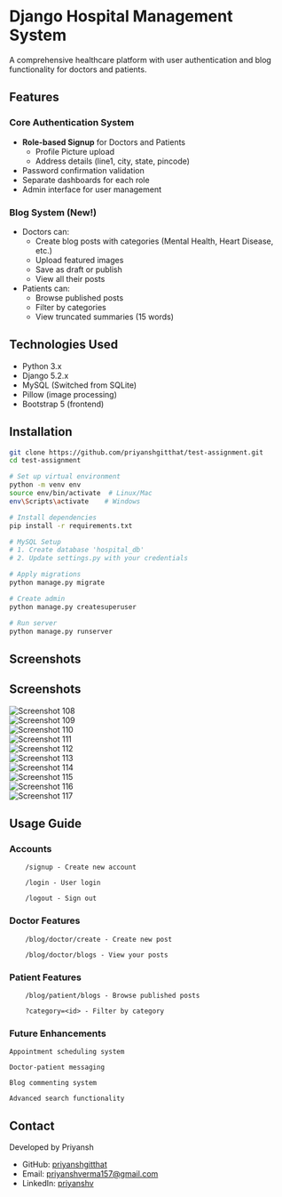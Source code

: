 # Django Hospital Management System

A comprehensive healthcare platform with user authentication and blog functionality for doctors and patients.

## Features

### Core Authentication System
- **Role-based Signup** for Doctors and Patients
  - Profile Picture upload
  - Address details (line1, city, state, pincode)
- Password confirmation validation
- Separate dashboards for each role
- Admin interface for user management

### Blog System (New!)
- Doctors can:
  - Create blog posts with categories (Mental Health, Heart Disease, etc.)
  - Upload featured images
  - Save as draft or publish
  - View all their posts
- Patients can:
  - Browse published posts
  - Filter by categories
  - View truncated summaries (15 words)

## Technologies Used

- Python 3.x
- Django 5.2.x
- MySQL (Switched from SQLite)
- Pillow (image processing)
- Bootstrap 5 (frontend)

## Installation

```bash
git clone https://github.com/priyanshgitthat/test-assignment.git
cd test-assignment

# Set up virtual environment
python -m venv env
source env/bin/activate  # Linux/Mac
env\Scripts\activate    # Windows

# Install dependencies
pip install -r requirements.txt

# MySQL Setup
# 1. Create database 'hospital_db'
# 2. Update settings.py with your credentials

# Apply migrations
python manage.py migrate

# Create admin
python manage.py createsuperuser

# Run server
python manage.py runserver
```

## Screenshots
## Screenshots

![Screenshot 108](screenshots/screenshot_108.png)  
![Screenshot 109](screenshots/screenshot_109.png)  
![Screenshot 110](screenshots/screenshot_110.png)  
![Screenshot 111](screenshots/screenshot_111.png)  
![Screenshot 112](screenshots/screenshot_112.png)  
![Screenshot 113](screenshots/screenshot_113.png)  
![Screenshot 114](screenshots/screenshot_114.png)  
![Screenshot 115](screenshots/screenshot_115.png)  
![Screenshot 116](screenshots/screenshot_116.png)  
![Screenshot 117](screenshots/screenshot_117.png)


## Usage Guide

### Accounts

        /signup - Create new account

        /login - User login

        /logout - Sign out

### Doctor Features

        /blog/doctor/create - Create new post

        /blog/doctor/blogs - View your posts

### Patient Features

        /blog/patient/blogs - Browse published posts

        ?category=<id> - Filter by category

### Future Enhancements

    Appointment scheduling system

    Doctor-patient messaging

    Blog commenting system

    Advanced search functionality


<section id="contact"> <h2>Contact</h2> <p>Developed by Priyansh</p> <ul> <li>GitHub: <a href="https://github.com/priyanshgitthat" target="_blank">priyanshgitthat</a></li> <li>Email: <a href="mailto:priyanshverma157@gmail.com">priyanshverma157@gmail.com</a></li> <li>LinkedIn: <a href="https://www.linkedin.com/in/priyanshv/" target="_blank">priyanshv</a></li> </ul> </section>